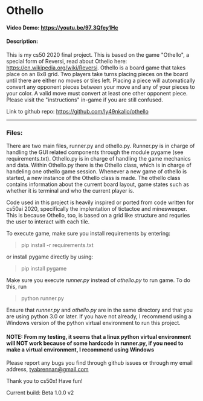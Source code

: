 # Othello

#### Video Demo:  https://youtu.be/97_3Qfey1Hc
#### Description:
This is my cs50 2020 final project.
This is based on the game "Othello", a special form of Reversi, read about Othello here: https://en.wikipedia.org/wiki/Reversi.
Othello is a board game that takes place on an 8x8 grid. Two players take turns placing pieces on the board until there are either no moves or tiles left.
Placing a piece will automatically convert any opponent pieces between your move and any of your pieces to your color. A valid move must convert at least one
other opponent piece.
Please visit the "instructions" in-game if you are still confused.

Link to github repo: https://github.com/ly49nkallo/othello

 ---

### Files:

There are two main files, runner.py and othello.py. 
Runner.py is in charge of handling the GUI related components through the module pygame (see requirements.txt).
Othello.py is in charge of handling the game mechanics and data. Within Othello.py there is the Othello class, which is in charge of handeling one othello game session.
Whenever a new game of othello is started, a new instance of the Othello class is made. The othello class contains information about the current board layout, game states such as whether it is terminal and who the current player is. 

Code used in this project is heavily inspired or ported from code written for cs50ai 2020, specifically the implentation of tictactoe and minesweeper.
This is because Othello, too, is based on a grid like structure and requries the user to interact with each tile. 

To execute game, make sure you install requirements by entering:

> pip install -r requirements.txt

or install pygame directly by using:

> pip install pygame

Make sure you execute *runner.py* instead of *othello.py* to run game. To do this, run
> python runner.py

Ensure that *runner.py* and *othello.py* are in the same directory and that you are using python 3.0 or later.
If you have not already, I recommend using a Windows version of the python virtual environment to run this project.

#### NOTE: From my testing, it seems that a linux python virtual environment will NOT work because of some hardcode in runner.py, if you need to make a virtual environment, I recommend using Windows
Please report any bugs you find through github issues or through my email address, tyabrennan@gmail.com

Thank you to cs50x!
Have fun!

Current build: Beta 1.0.0 v2
